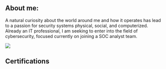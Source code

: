 ## About me:
A natural curiosity about the world around me and how it operates has lead to a passion for security systems physical, social, and computerized. Already an IT professional, I am seeking to enter into the field of cybersecurity, focused currently on joining a SOC analyst team.

<a href="https://linkedin.com/in/galenf"><img src="https://img.shields.io/badge/linkedin-green"></a>

## Certifications
<div data-iframe-width="150" data-iframe-height="270" data-share-badge-id="75ca6da5-e3e9-4d01-abab-66d839f8e1c9" data-share-badge-host="https://www.credly.com"></div><script type="text/javascript" async src="//cdn.credly.com/assets/utilities/embed.js"></script><div data-iframe-width="150" data-iframe-height="270" data-share-badge-id="bc5161be-b1b7-4c33-8a1e-612a8253483b" data-share-badge-host="https://www.credly.com"></div><script type="text/javascript" async src="//cdn.credly.com/assets/utilities/embed.js"></script><div data-iframe-width="150" data-iframe-height="270" data-share-badge-id="882a54b2-3ed9-4fde-83f9-c5ddc02bdca6" data-share-badge-host="https://www.credly.com"></div><script type="text/javascript" async src="//cdn.credly.com/assets/utilities/embed.js"></script><div data-iframe-width="150" data-iframe-height="270" data-share-badge-id="d85e20c6-0774-4e24-93e0-95e856d8aa9c" data-share-badge-host="https://www.credly.com"></div><script type="text/javascript" async src="//cdn.credly.com/assets/utilities/embed.js"></script>
